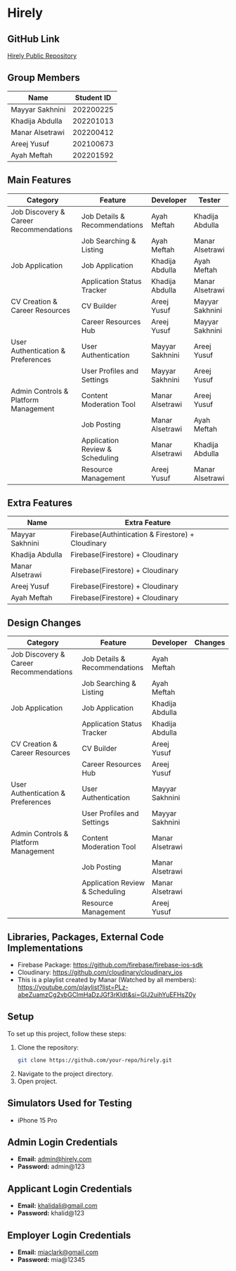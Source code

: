 # Hirely

## GitHub Link
[Hirely Public Repository](https://github.com/ayahmeftah/Hirely)

## Group Members

| Name            | Student ID  |
|-----------------|-------------|
| Mayyar Sakhnini | 202200225   |
| Khadija Abdulla | 202201013   |
| Manar Alsetrawi | 202200412   |
| Areej Yusuf     | 202100673   |
| Ayah Meftah     | 202201592   |

## Main Features

|**Category**| **Feature**                          | **Developer**       | **Tester**          |
|----------|--------------------------------------|---------------------|---------------------|
|Job Discovery & Career Recommendations| Job Details & Recommendations        | Ayah Meftah         | Khadija Abdulla     |
|    | Job Searching & Listing              | Ayah Meftah         | Manar Alsetrawi     |
|Job Application| Job Application                      | Khadija Abdulla     | Ayah Meftah         |
|  | Application Status Tracker           | Khadija Abdulla     | Manar Alsetrawi     |
|CV Creation & Career Resources| CV Builder                           | Areej Yusuf         | Mayyar Sakhnini     |
|  | Career Resources Hub                 | Areej Yusuf         | Mayyar Sakhnini     |
| User Authentication & Preferences| User Authentication                  | Mayyar Sakhnini     | Areej Yusuf         |
|  | User Profiles and Settings           | Mayyar Sakhnini     | Areej Yusuf         |
|Admin Controls & Platform Management| Content Moderation Tool              | Manar Alsetrawi     | Areej Yusuf         |
|  | Job Posting                          | Manar Alsetrawi     | Ayah Meftah         |
|  | Application Review & Scheduling      | Manar Alsetrawi     | Khadija Abdulla     |
|  | Resource Management                  | Areej Yusuf         | Manar Alsetrawi     |

## Extra Features 

| Name            | Extra Feature                                      |
|-----------------|----------------------------------------------------|
| Mayyar Sakhnini | Firebase(Authintication & Firestore) + Cloudinary  |
| Khadija Abdulla | Firebase(Firestore) + Cloudinary                   |
| Manar Alsetrawi | Firebase(Firestore) + Cloudinary                   |
| Areej Yusuf     | Firebase(Firestore) + Cloudinary                   |
| Ayah Meftah     | Firebase(Firestore) + Cloudinary                   |

## Design Changes

|**Category**                                  | **Feature**                          | **Developer**       | **Changes**         |
|----------------------------------------------|--------------------------------------|---------------------|---------------------|
|Job Discovery & Career Recommendations        | Job Details & Recommendations        | Ayah Meftah         |      |
|                                              | Job Searching & Listing              | Ayah Meftah         |      |
|Job Application                               | Job Application                      | Khadija Abdulla     |          |
|                                              | Application Status Tracker           | Khadija Abdulla     |      |
|CV Creation & Career Resources                | CV Builder                           | Areej Yusuf         |      |
|                                              | Career Resources Hub                 | Areej Yusuf         |      |
| User Authentication & Preferences            | User Authentication                  | Mayyar Sakhnini     |          |
|                                              | User Profiles and Settings           | Mayyar Sakhnini     |          |
|Admin Controls & Platform Management          | Content Moderation Tool              | Manar Alsetrawi     |         |
|                                              | Job Posting                          | Manar Alsetrawi     |          |
|                                              | Application Review & Scheduling      | Manar Alsetrawi     |      |
|                                              | Resource Management                  | Areej Yusuf         |     |

## Libraries, Packages, External Code Implementations

- Firebase Package: https://github.com/firebase/firebase-ios-sdk
- Cloudinary: https://github.com/cloudinary/cloudinary_ios
- This is a playlist created by Manar (Watched by all members): https://youtube.com/playlist?list=PLz-abeZuamzCg2vbGClmHaDzJGf3rKIdt&si=GlJ2uihYuEFHsZ0y

## Setup

To set up this project, follow these steps:

1. Clone the repository:
   ```bash
   git clone https://github.com/your-repo/hirely.git
   ```
2. Navigate to the project directory.
3. Open project.

## Simulators Used for Testing

- iPhone 15 Pro
  
## Admin Login Credentials

- **Email:** admin@hirely.com
- **Password:** admin@123

## Applicant Login Credentials

- **Email:** khalidali@gmail.com
- **Password:** khalid@123

## Employer Login Credentials

- **Email:** miaclark@gmail.com
- **Password:** mia@12345
